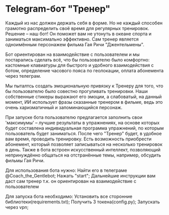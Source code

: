 # Telegram-бот "Тренер"
Каждый из нас должен держать себя в форме. 
Но не каждый способен грамотно распределить своё время
для регулярных тренировок. Решение – наш бот! 
Он поможет вам не утонуть в океане спорта и заниматься
максимально эффективно. Сам тренер является одноимённым
персонажем фильма Гая Ричи "Джентельмены".

Бот ориентирован на взаимодействие с пользователем
и мы постарались сделать всё, что бы пользователю
было комфортно: кастомные клавиатуры для быстрого и удобного
взаимодействия с ботом, определение часового пояса по
геолокации, оплата абонемента через телеграм.

Мы пыталтсь создать эмоциональную привязку к Тренеру
для того, что бы пользователю было совестно прогуливать
тренировки. Наши собственные стикеры выражают его эмоции, а
слабоватый, на данный момент, ИИ использует фразы сказанные тренером
в фильме, ведь это очень харизматичный и запоминающийся персонаж.

При запуске бота пользователю предлагается заполнить 
свои 'максимумы' – лучшие результаты в упражнениях, 
на основе которых будет составлена индивидуальная 
программа упражнений, по которым пользователь будет заниматься. 
После чего "Тренер" будет, в удобное вам время, проводить тренировку. 
Есть возможность приобрести абонемент, 
который позволяет записываться на несколько тренировок в день. 
Также в бота встроен искусственный интеллект, 
позволяющий непринуждённо общаться на отстранённые темы, 
например, обсудить фильмы Гая Ричи.

Для использования бота нужно:
Найти его в телеграме @Coach_the_Gentlebot;
Нажать "start";
Дальнейшие инструкции вам даст сам тренер т.к. он ориентирован на взаимодействие с пользователем


Для запуска бота необходимо:
Установить все сторонние библиотеки(requirements.txt);
Получить 3 токена(config.py);
Запускать через vpn;
